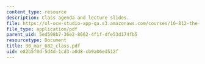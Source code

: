 ```yaml
---
content_type: resource
description: Class agenda and lecture slides.
file: https://ol-ocw-studio-app-qa.s3.amazonaws.com/courses/16-812-the-aerospace-industry-spring-2004/e82b5f0d5d4d1cd3a0d8cb9a06ed512f_30_mar_682_class.pdf
file_type: application/pdf
parent_uid: 5ed598b7-36e2-8662-4f1f-dfe53d174fb5
resourcetype: Document
title: 30_mar_682_class.pdf
uid: e82b5f0d-5d4d-1cd3-a0d8-cb9a06ed512f
---
```

